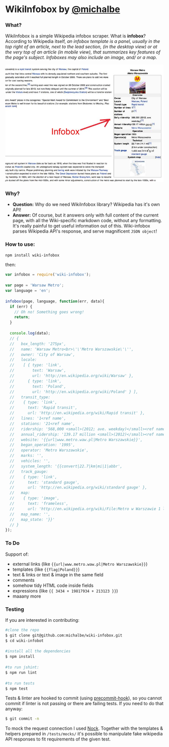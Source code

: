 WikiInfobox by [@michalbe](http://github.com/michalbe)
=========

### What? ###
WikiInfobox is a simple Wikipedia infobox scraper. What is **infobox**? According to Wikipedia itself, _an infobox template is a panel, usually in the top right of an article, next to the lead section, (in the desktop view) or at the very top of an article (in mobile view), that summarizes key features of the page's subject. Infoboxes may also include an image, and/ or a map._

![Infobox](static/infobox.jpg)

### Why? ###
* __Question:__ Why do we need WikiInfobox library? Wikipedia has it's own API!
* __Answer:__ Of course, but it answers only with full content of the current page, with all the Wiki-specific markdown code, without any formatting. It's really painful to get useful information out of this. Wiki-infobox parses Wikipedia API's response, and serve magnificent `JSON object`!


### How to use: ###
```
npm install wiki-infobox
```

then:
```javascript
var infobox = require('wiki-infobox');

var page = 'Warsaw Metro';
var language = 'en';

infobox(page, language, function(err, data){
  if (err) {
    // Oh no! Something goes wrong!
    return;
  }

  console.log(data);
  // {
  //   box_length: '275px',
  //   name: 'Warsaw Metro<br>\'\'Metro Warszawskie\'\'',
  //   owner: 'City of Warsaw',
  //   locale:
  //    [ { type: 'link',
  //        text: 'Warsaw',
  //        url: 'http://en.wikipedia.org/wiki/Warsaw' },
  //      { type: 'link',
  //        text: 'Poland',
  //        url: 'http://en.wikipedia.org/wiki/Poland' } ],
  //   transit_type:
  //    { type: 'link',
  //      text: 'Rapid transit',
  //      url: 'http://en.wikipedia.org/wiki/Rapid transit' },
  //   lines: '1<ref name',
  //   stations: '21<ref name',
  //   ridership: '568,000 <small>(2012; ave. weekday)</small><ref name',
  //   annual_ridership: '139.17 million <small>(2012)</small><ref name',
  //   website: '{{url|www.metro.waw.pl|Metro Warszawskie}}',
  //   began_operation: '1995',
  //   operator: 'Metro Warszawskie',
  //   marks: '',
  //   vehicles: '',
  //   system_length: '{{convert|22.7|km|mi|1|abbr',
  //   track_gauge:
  //    { type: 'link',
  //      text: 'standard gauge',
  //      url: 'http://en.wikipedia.org/wiki/standard gauge' },
  //   map:
  //    { type: 'image',
  //      text: 'frameless',
  //      url: 'http://en.wikipedia.org/wiki/File:Metro w Warszawie 1 linia.svg' },
  //   map_name: '',
  //   map_state: '}}'
  // }
});
```

### To Do ###
Support of:
* external links (like `{{url|www.metro.waw.pl|Metro Warszawskie}}`)
* templates (like `{{flag|Poland}}`)
* text & links or text & image in the same field
* comments
* somehow tidy HTML code inside fields
* expressions (like `{{ 3434 + 19817934 + 213123 }}`)
* maaany more


### Testing ###
If you are interested in contributing:

```bash
#clone the repo
$ git clone git@github.com:michalbe/wiki-infobox.git
$ cd wiki-infobot

#install all the dependencies
$ npm install

#to run jshint:
$ npm run lint

#to run tests
$ npm test
```

Tests & linter are hooked to commit (using [precommit-hook](https://github.com/nlf/precommit-hook)), so you cannot commit if linter is not passing or there are failing tests. If you need to do that anyway:
```bash
$ git commit -n
```
To mock the request connection I used [Nock](https://github.com/pgte/nock). Together with the templates & helpers prepared in `/tests/mocks/` it's possible to manipulate fake wikipedia API responses to fit requirements of the given test.

